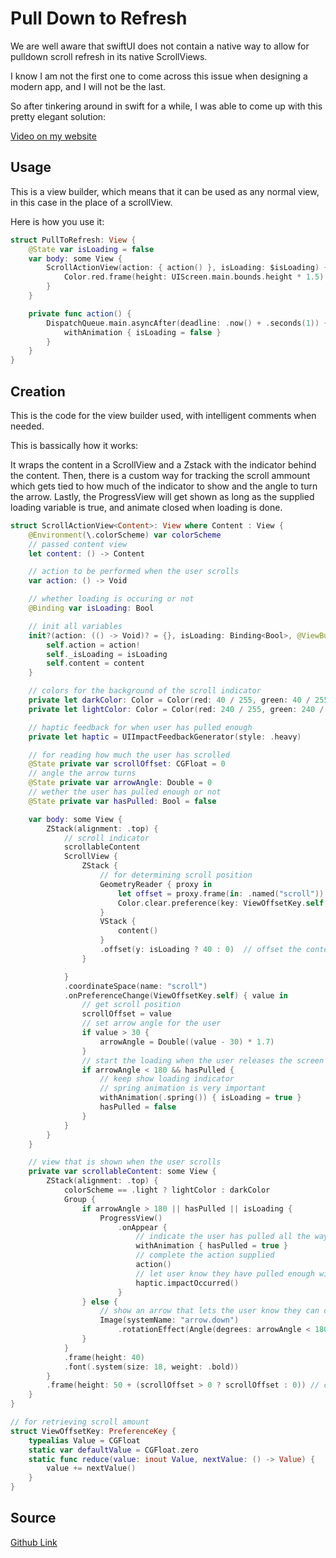 # Pull Down to Refresh

We are well aware that swiftUI does not contain a native way to allow for pulldown scroll refresh in its native ScrollViews.

I know I am not the first one to come across this issue when designing a modern app, and I will not be the last.

So after tinkering around in swift for a while, I was able to come up with this pretty elegant solution:

[Video on my website](http://www.jakelanders.com/wp-content/uploads/2021/01/scroll_refresh.mp4)

## Usage

This is a view builder, which means that it can be used as any normal view, in this case in the place of a scrollView.

Here is how you use it:

```swift
struct PullToRefresh: View {
    @State var isLoading = false
    var body: some View {
        ScrollActionView(action: { action() }, isLoading: $isLoading) {
            Color.red.frame(height: UIScreen.main.bounds.height * 1.5)
        }
    }

    private func action() {
        DispatchQueue.main.asyncAfter(deadline: .now() + .seconds(1)) {
            withAnimation { isLoading = false }
        }
    }
}
```

## Creation

This is the code for the view builder used, with intelligent comments when needed.

This is bassically how it works:

It wraps the content in a ScrollView and a Zstack with the indicator behind the content. Then, there is a custom way for tracking the scroll ammount which gets tied to how much of the indicator to show and the angle to turn the arrow. Lastly, the ProgressView will get shown as long as the supplied loading variable is true, and animate closed when loading is done.

```swift
struct ScrollActionView<Content>: View where Content : View {
    @Environment(\.colorScheme) var colorScheme
    // passed content view
    let content: () -> Content

    // action to be performed when the user scrolls
    var action: () -> Void

    // whether loading is occuring or not
    @Binding var isLoading: Bool

    // init all variables
    init?(action: (() -> Void)? = {}, isLoading: Binding<Bool>, @ViewBuilder content: @escaping () -> Content) {
        self.action = action!
        self._isLoading = isLoading
        self.content = content
    }

    // colors for the background of the scroll indicator
    private let darkColor: Color = Color(red: 40 / 255, green: 40 / 255, blue: 40 / 255)
    private let lightColor: Color = Color(red: 240 / 255, green: 240 / 255, blue: 245 / 255)

    // haptic feedback for when user has pulled enough
    private let haptic = UIImpactFeedbackGenerator(style: .heavy)

    // for reading how much the user has scrolled
    @State private var scrollOffset: CGFloat = 0
    // angle the arrow turns
    @State private var arrowAngle: Double = 0
    // wether the user has pulled enough or not
    @State private var hasPulled: Bool = false

    var body: some View {
        ZStack(alignment: .top) {
            // scroll indicator
            scrollableContent
            ScrollView {
                ZStack {
                    // for determining scroll position
                    GeometryReader { proxy in
                        let offset = proxy.frame(in: .named("scroll")).minY
                        Color.clear.preference(key: ViewOffsetKey.self, value: offset)
                    }
                    VStack {
                        content()
                    }
                    .offset(y: isLoading ? 40 : 0)  // offset the content to allow the progress indicator to show when loading
                }

            }
            .coordinateSpace(name: "scroll")
            .onPreferenceChange(ViewOffsetKey.self) { value in
                // get scroll position
                scrollOffset = value
                // set arrow angle for the user
                if value > 30 {
                    arrowAngle = Double((value - 30) * 1.7)
                }
                // start the loading when the user releases the screen
                if arrowAngle < 180 && hasPulled {
                    // keep show loading indicator
                    // spring animation is very important
                    withAnimation(.spring()) { isLoading = true }
                    hasPulled = false
                }
            }
        }
    }

    // view that is shown when the user scrolls
    private var scrollableContent: some View {
        ZStack(alignment: .top) {
            colorScheme == .light ? lightColor : darkColor
            Group {
                if arrowAngle > 180 || hasPulled || isLoading {
                    ProgressView()
                        .onAppear {
                            // indicate the user has pulled all the way
                            withAnimation { hasPulled = true }
                            // complete the action supplied
                            action()
                            // let user know they have pulled enough with a haptic
                            haptic.impactOccurred()
                        }
                } else {
                    // show an arrow that lets the user know they can drag the view
                    Image(systemName: "arrow.down")
                        .rotationEffect(Angle(degrees: arrowAngle < 180 ? arrowAngle : 180))
                }
            }
            .frame(height: 40)
            .font(.system(size: 18, weight: .bold))
        }
        .frame(height: 50 + (scrollOffset > 0 ? scrollOffset : 0)) // only allow height to increase if the user scrolls down
    }
}

// for retrieving scroll amount
struct ViewOffsetKey: PreferenceKey {
    typealias Value = CGFloat
    static var defaultValue = CGFloat.zero
    static func reduce(value: inout Value, nextValue: () -> Value) {
        value += nextValue()
    }
}
```

## Source

[Github Link](https://github.com/jake-landersweb/jake_code/blob/main/swift/scroll_refresh/PullToRefresh.swift)
